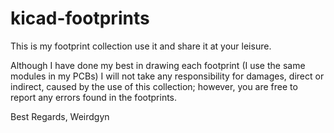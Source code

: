 # kicad-footprints

This is my footprint collection use it and share it at your leisure.

Although I have done my best in drawing each footprint (I use the same modules in my PCBs) I will not take any responsibility for damages, direct or indirect, caused by the use of this collection; however, you are free to report any errors found in the footprints.

Best Regards,
 Weirdgyn

